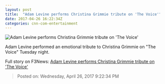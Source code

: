 ```yaml
---
layout: post
title:  "Adam Levine performs Christina Grimmie tribute on 'The Voice'"
date: 2017-04-26 16:22:34Z
categories: cnn-com-entertainment
---
```


![Adam Levine performs Christina Grimmie tribute on 'The Voice'](http://i2.cdn.cnn.com/cnnnext/dam/assets/170426094343-adam-levine-christina-grimmie-super-tease.jpg)

Adam Levine performed an emotional tribute to Christina Grimmie on "The Voice" Tuesday night.


Full story on F3News: [Adam Levine performs Christina Grimmie tribute on 'The Voice'](http://www.f3nws.com/n/xkRqMJ)

> Posted on: Wednesday, April 26, 2017 9:22:34 PM
